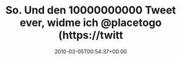---
retweeted: false
source: <a href="http://twitter.com" rel="nofollow">Twitter Web Client</a>
entities:
  hashtags: []
  symbols: []
  user_mentions:
  - name: Gelb wegen Meckerns (she/her)
    screen_name: placetogo
    indices:
    - '46'
    - '56'
    id_str: '14292132'
    id: '14292132'
  - name: Gelb wegen Meckerns (she/her)
    screen_name: placetogo
    indices:
    - '93'
    - '103'
    id_str: '14292132'
    id: '14292132'
  urls: []
display_text_range:
- '0'
- '113'
favorite_count: '1'
id_str: '10000019129'
truncated: false
retweet_count: '0'
id: '10000019129'
created_at: Fri Mar 05 00:54:37 +0000 2010
favorited: false
full_text: So. Und den 10000000000 Tweet ever, widme ich [@placetogo](https://twitter.com/placetogo).
  Weil öhm, meine ganze Timeline mit [@placetogo](https://twitter.com/placetogo) voll
  ist?
lang: de
tags:
- pesos/twitter
date: '2010-03-05T00:54:37+00:00'
src: https://twitter.com/bascht/status/10000019129
original_url: https://twitter.com/bascht/status/10000019129
type: twitter_tweet
text: So. Und den 10000000000 Tweet ever, widme ich [@placetogo](https://twitter.com/placetogo).
  Weil öhm, meine ganze Timeline mit [@placetogo](https://twitter.com/placetogo) voll
  ist?
title: So. Und den 10000000000 Tweet ever, widme ich @placetogo (https://twitt

---